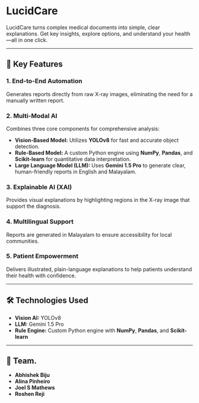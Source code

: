 # LucidCare

LucidCare turns complex medical documents into simple, clear explanations. Get key insights, explore options, and understand your health—all in one click.

---

## 🚀 Key Features

### 1. End-to-End Automation
Generates reports directly from raw X-ray images, eliminating the need for a manually written report.

### 2. Multi-Modal AI
Combines three core components for comprehensive analysis:
- **Vision-Based Model:** Utilizes **YOLOv8** for fast and accurate object detection.
- **Rule-Based Model:** A custom Python engine using **NumPy**, **Pandas**, and **Scikit-learn** for quantitative data interpretation.
- **Large Language Model (LLM):** Uses **Gemini 1.5 Pro** to generate clear, human-friendly reports in English and Malayalam.

### 3. Explainable AI (XAI)
Provides visual explanations by highlighting regions in the X-ray image that support the diagnosis.

### 4. Multilingual Support
Reports are generated in Malayalam to ensure accessibility for local communities.

### 5. Patient Empowerment
Delivers illustrated, plain-language explanations to help patients understand their health with confidence.

---

## 🛠 Technologies Used
- **Vision AI:** YOLOv8  
- **LLM:** Gemini 1.5 Pro  
- **Rule Engine:** Custom Python engine with **NumPy**, **Pandas**, and **Scikit-learn**

---

## 👥 Team.
- **Abhishek Biju**  
- **Alina Pinheiro**  
- **Joel S Mathews**  
- **Roshen Reji**
